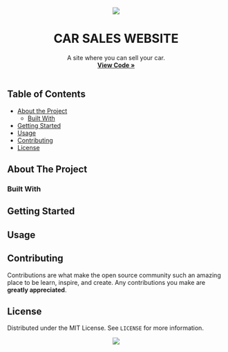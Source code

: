 <br />
<p align="center">
  <a href="https://github.com/othneildrew/Best-README-Template">
    <img src="https://github.com/Dmytrenko-Roman/pictures-gifs/blob/main/pictures/7C9E4B27-7B97-4BA5-81A0-B6656562FA2A.png">
  </a>

  <h1 align="center">CAR SALES WEBSITE</h1>

  <p align="center">
    A site where you can sell your car.
    <br />
    <a href="https://github.com/Dmytrenko-Roman/car-sales-website/tree/main/django/carsales"><strong>View Code »</strong></a>
    <br />
    <br />
  </p>
</p>



## Table of Contents

* [About the Project](#about-the-project)
  * [Built With](#built-with)
* [Getting Started](#getting-started)
* [Usage](#usage)
* [Contributing](#contributing)
* [License](#license)




## About The Project

### Built With

## Getting Started

## Usage

## Contributing

Contributions are what make the open source community such an amazing place to be learn, inspire, and create. Any contributions you make are **greatly appreciated**.


## License

Distributed under the MIT License. See `LICENSE` for more information.


<p align="center"><img src="https://github.com/Dmytrenko-Roman/pictures-gifs/blob/main/gifs/arthas.ForAllREADMEs.gif" /></p>
